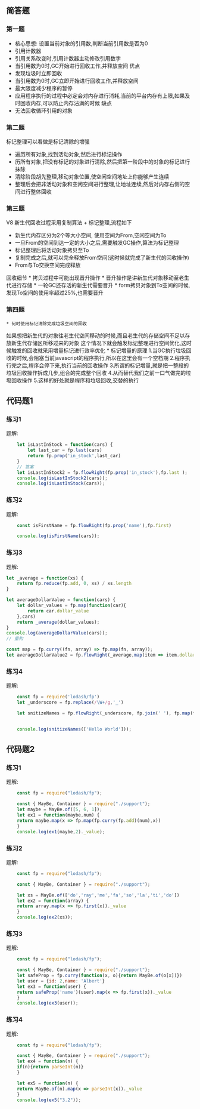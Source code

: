 ## 简答题
### 第一题
* 核心思想: 设置当前对象的引用数,判断当前引用数是否为0
* 引用计数器
* 引用关系改变时,引用计数器主动修改引用数字
* 当引用数为0时,GC开始进行回收工作,并释放空间
优点
* 发现垃圾时立即回收
* 当引用数为0时,GC立即开始进行回收工作,并释放空间
* 最大限度减少程序的暂停
* 应用程序执行的过程中必定会对内存进行消耗,当前的平台内存有上限,如果及时回收内存,可以防止内存沾满的时候
缺点
* 无法回收循环引用的对象

### 第二题
标记整理可以看做是标记清除的增强
* 遍历所有对象,找到活动对象,然后进行标记操作
* 历所有对象,把没有标记的对象进行清除,然后把第一阶段中的对象的标记进行抹除
* 清除阶段胡先整理,移动对象位置,使空闲空间地址上你能够产生连续
* 整理后会把非活动对象和空闲空间进行整理,让地址连续,然后对内存右侧的空间进行整体回收

### 第三题
 V8 新生代回收过程采用复制算法 + 标记整理,流程如下
 * 新生代内存区分为2个等大小空间, 使用空间为From,空闲空间为To
 * 一旦From的空间到达一定的大小之后,需要触发GC操作,算法为标记整理
 * 标记整理后将活动对象拷贝至To
 * 复制完成之后,就可以完全释放From空间(这时候就完成了新生代的回收操作)
 * From与To交换空间完成释放

 回收细节
    * 拷贝过程中可能出现晋升操作
    * 晋升操作是讲新生代对象移动至老生代进行存储
    * 一轮GC还存活的新生代需要晋升
    * form拷贝对象到To空间的时候,发现To空间的使用率超过25%,也需要晋升

### 第四题
    * 何时使用标记清除完成垃圾空间的回收
如果想把新生代的对象往老生代空间移动的时候,而且老生代的存储空间不足以存放新生代存储区所移过来的对象
这个情况下就会触发标记整理进行空间优化,这时候触发的回收就采用增量标记进行效率优化
    * 标记增量的原理
1.当GC执行垃圾回收的时候,会阻塞当前javascript的程序执行,所以在这里会有一个空档期
2.程序执行完之后,程序会停下来,执行当前的回收操作
3.所谓的标记增量,就是把一整段的垃圾回收操作拆成几步,组合的完成整个回收
4.从而替代我们之前一口气做完的垃圾回收操作
5.这样的好处就是程序和垃圾回收,交替的执行


## 代码题1

### 练习1
题解:
```javascript
    let isLastInStock = function(cars) {
        let last_car = fp.last(cars)
        return fp.prop('in_stock',last_car)
    }
    // 答案
    let isLastInStock2 = fp.flowRight(fp.prop('in_stock'),fp.last );
    console.log(isLastInStock2(cars));
    console.log(isLastInStock(cars));
```
### 练习2
题解:
```javascript
    const isFirstName = fp.flowRight(fp.prop('name'),fp.first)

    console.log(isFirstName(cars));
```
### 练习3
题解:
```javascript
let _average = function(xs) {
    return fp.reduce(fp.add, 0, xs) / xs.length
}

let averageDollarValue = function(cars) {
    let dollar_values = fp.map(function(car){
        return car.dollar_value
    },cars)
    return _average(dollar_values);
}
console.log(averageDollarValue(cars));
// 重构

const map = fp.curry((fn, array) => fp.map(fn, array)); 
let averageDollarValue2 = fp.flowRight(_average,map(item => item.dollar_value));
```
### 练习4
题解:
```javascript
    const fp = require('lodash/fp')
    let _underscore = fp.replace(/\W+/g,'_')

    let snitizeNames = fp.flowRight(_underscore, fp.join(' '), fp.map(fp.lowerCase),fp.split(' '),fp.first);


    console.log(snitizeNames(['Hello World']));
```
## 代码题2

### 练习1
题解:
```javascript
    const fp = require("lodash/fp");

    const { MayBe, Container } = require("./support");
    let maybe = MayBe.of([5, 6, 1]);
    let ex1 = function(maybe,num) {
    return maybe.map(x => fp.map(fp.curry(fp.add)(num),x))
    }
    console.log(ex1(maybe,2)._value);

```

### 练习2
题解:
```javascript
    const fp = require("lodash/fp");

    const { MayBe, Container } = require("./support");

    let xs = MayBe.of(['do','ray','me','fa','so','la','ti','do'])
    let ex2 = function(array) {
    return array.map(x => fp.first(x))._value
    }
    console.log(ex2(xs));

```
### 练习3
题解:
```javascript
    const fp = require("lodash/fp");

    const { MayBe, Container } = require("./support");
    let safeProp = fp.curry(function(x, o){return MayBe.of(o[x])})
    let user = {id: 2,name: 'Albert'}
    let ex3 = function(user) {
    return safeProp('name')(user).map(x => fp.first(x))._value
    }
    console.log(ex3(user));

```
### 练习4
题解:
```javascript
    const fp = require("lodash/fp");

    const { MayBe, Container } = require("./support");
    let ex4 = function(n) {
    if(n){return parseInt(n)}
    }

    let ex5 = function(n) {
    return MayBe.of(n).map(x => parseInt(x))._value
    }
    console.log(ex5("3.2"));


```